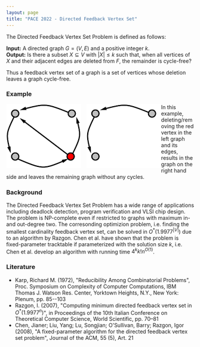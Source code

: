 ```yaml
---
layout: page
title: "PACE 2022 - Directed Feedback Vertex Set"
---
```


The Directed Feedback Vertex Set Problem is defined as follows:

**Input:** A directed graph $G = (V, E)$ and a positive integer $k$. <br/>
**Output:** Is there a subset $X \subseteq V$ with $|X| \leq k$ such that, when all vertices of $X$ and their adjacent edges are deleted from $F$, the remainder is cycle-free?

Thus a feedback vertex set of a graph is a set of vertices whose deletion leaves a graph cycle-free.

### Example

<img src="/2022/img/example.png" alt="example" style="float: left; width:200px; margin-right: 3%;"/>
<img src="/2022/img/exampleremoved.png" alt="exampleremoved" style="float: left; width:200px;"/>
<!--<p style="clear: both;">-->

In this example, deleting/removing the red vertex in the left graph and its edges, results in the graph on the right hand side and leaves the remaining graph without any cycles.

### Background 

The Directed Feedback Vertex Set Problem has a wide range of applications including deadlock detection, program verification and VLSI chip design.  The problem is NP-complete even if restricted to graphs with maximum in- and out-degree two. The corresonding optimizion problem, i.e. finding the smallest cardinality feedback vertex set, can be solved in $O^*(1.9977^{|V|})$ due to an algorithm by Razgon. Chen et al. have shown that the problem is fixed-parameter tracktable if parameterized with the solution size $k$, i.e. Chen et al. develop an algorithm with running time $4^kk!n^{O(1)}$.


### Literature

 - Karp, Richard M. (1972), "Reducibility Among Combinatorial Problems", Proc. Symposium on Complexity of Computer Computations, IBM Thomas J. Watson Res. Center, Yorktown Heights, N.Y., New York: Plenum, pp. 85--103
 - Razgon, I. (2007), "Computing minimum directed feedback vertex set in $O^*(1.9977^n)$", in Proceedings of the 10th Italian Conference on Theoretical Computer Science, World Scientific, pp. 70–81
 - Chen, Jianer; Liu, Yang; Lu, Songjian; O'Sullivan, Barry; Razgon, Igor (2008), "A fixed-parameter algorithm for the directed feedback vertex set problem", Journal of the ACM, 55 (5), Art. 21


